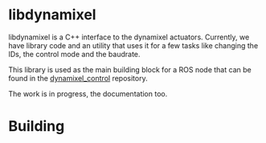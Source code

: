 libdynamixel
============

libdynamixel is a C++ interface to the dynamixel actuators. Currently, we have library code and an utility that uses it for a few tasks like changing the IDs, the control mode and the baudrate.

This library is used as the main building block for a ROS node that can be found in the [dynamixel_control](https://github.com/jbmouret/dynamixel_control) repository.

The work is in progress, the documentation too.

Building
========

